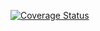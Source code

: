 [![Coverage Status](https://coveralls.io/repos/github/3Artem99/lab05/badge.svg)](https://coveralls.io/github/3Artem99/lab05)
